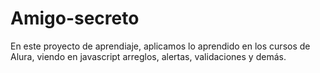 # Amigo-secreto

En este proyecto de aprendiaje, aplicamos lo aprendido en los cursos de Alura, viendo en javascript arreglos, alertas, validaciones y demás.
